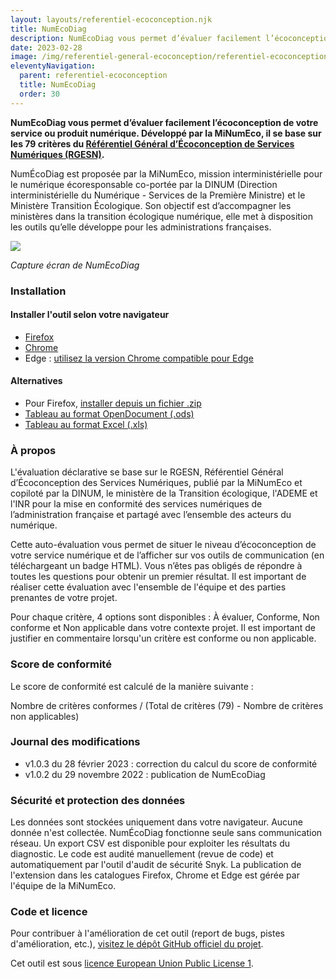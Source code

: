 ```yaml
---
layout: layouts/referentiel-ecoconception.njk
title: NumEcoDiag
description: NumEcoDiag vous permet d’évaluer facilement l’écoconception de votre service ou produit numérique. Développé par la MiNumEco, il se base sur les 79 critères du Référentiel Général d’Écoconception de Services Numériques (RGESN).
date: 2023-02-28
image: /img/referentiel-general-ecoconception/referentiel-ecoconception.webp
eleventyNavigation:
  parent: referentiel-ecoconception
  title: NumEcoDiag
  order: 30
---
```


**NumEcoDiag vous permet d’évaluer facilement l’écoconception de votre service ou produit numérique. Développé par la MiNumEco, il se base sur les 79 critères du [Référentiel Général d’Écoconception de Services Numériques (RGESN)](/publications/referentiel-general-ecoconception/).**

NumÉcoDiag est proposée par la MiNumEco, mission interministérielle pour le numérique écoresponsable co-portée par la DINUM (Direction interministérielle du Numérique - Services de la Première Ministre) et le Ministère Transition Écologique. Son objectif est d’accompagner les ministères dans la transition écologique numérique, elle met à disposition les outils qu’elle développe pour les administrations françaises.

![](/img/outils/NumEcoDiag.png)

_Capture écran de NumEcoDiag_

### Installation

#### Installer l'outil selon votre navigateur

* [Firefox](https://addons.mozilla.org/fr/firefox/addon/num%C3%A9codiag/)
* [Chrome](https://chrome.google.com/webstore/detail/num%C3%A9codiag/fhdeahmddgflanbgilcglipaeofmcabc?hl=fr)
* Edge : [utilisez la version Chrome compatible pour Edge](https://chrome.google.com/webstore/detail/num%C3%A9codiag/fhdeahmddgflanbgilcglipaeofmcabc?hl=fr)

#### Alternatives

* Pour Firefox, [installer depuis un fichier .zip](/docs/2023/NumEcoDiag-firefox-v1.0.3.zip)
* [Tableau au format OpenDocument (.ods)](/docs/2023/NumEcoDiag-feuille-v1.0.1.ods)
* [Tableau au format Excel (.xls)](/docs/2023/NumEcoDiag-feuille-v1.0.1.xls)

### À propos

L'évaluation déclarative se base sur le RGESN, Référentiel Général d’Écoconception des Services Numériques, publié par la MiNumEco et copiloté par la DINUM, le ministère de la Transition écologique, l'ADEME et l'INR pour la mise en conformité des services numériques de l’administration française et partagé avec l’ensemble des acteurs du numérique.

Cette auto-évaluation vous permet de situer le niveau d’écoconception de votre service numérique et de l’afficher sur vos outils de communication (en téléchargeant un badge HTML). Vous n’êtes pas obligés de répondre à toutes les questions pour obtenir un premier résultat. Il est important de réaliser cette évaluation avec l'ensemble de l'équipe et des parties prenantes de votre projet.

Pour chaque critère, 4 options sont disponibles : À évaluer, Conforme, Non conforme et Non applicable dans votre contexte projet. Il est important de justifier en commentaire lorsqu'un critère est conforme ou non applicable.

### Score de conformité

Le score de conformité est calculé de la manière suivante :

Nombre de critères conformes / (Total de critères (79) - Nombre de critères non applicables)

### Journal des modifications

- v1.0.3 du 28 février 2023 : correction du calcul du score de conformité
- v1.0.2 du 29 novembre 2022 : publication de NumEcoDiag

### Sécurité et protection des données

Les données sont stockées uniquement dans votre navigateur. Aucune donnée n'est collectée. NumÉcoDiag fonctionne seule sans communication réseau. Un export CSV est disponible pour exploiter les résultats du diagnostic. Le code est audité manuellement (revue de code) et automatiquement par l'outil d'audit de sécurité Snyk. La publication de l'extension dans les catalogues Firefox, Chrome et Edge est gérée par l'équipe de la MiNumEco.

### Code et licence

Pour contribuer à l'amélioration de cet outil (report de bugs, pistes d'amélioration, etc.), [visitez le dépôt GitHub officiel du projet](https://github.com/DISIC/NumEcoDiag/).

Cet outil est sous [licence European Union Public License 1](https://joinup.ec.europa.eu/sites/default/files/inline-files/EUPL%20v1_2%20FR.txt).
